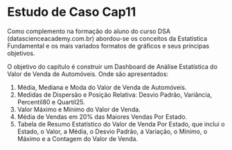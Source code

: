 # Estudo de Caso Cap11

Como complemento na formação do aluno do curso DSA (datascienceacademy.com.br) abordou-se os conceitos da Estatística Fundamental e os mais variados formatos de gráficos e seus principas objetivos. 

O objetivo do capítulo é construir um Dashboard de Análise Estatística do Valor de Venda de Automóveis. Onde são apresentados:

01) Média, Mediana e Moda do Valor de Venda de Automóveis.
02) Medidas de Dispersão e Posição Relativa: Desvio Padrão, Variância, Percentil80 e Quartil25.
03) Valor Máximo e Mínimo do Valor de Venda.
04) Média de Vendas em 20% das Maiores Vendas Por Estado.
05) Tabela de Resumo Estatístico do Valor de Venda Por Estado, que inclui o Estado, o Valor, a Média, o Desvio Padrão, a Variação, o Mínimo, o Máximo e a Contagem do Valor de Venda.
